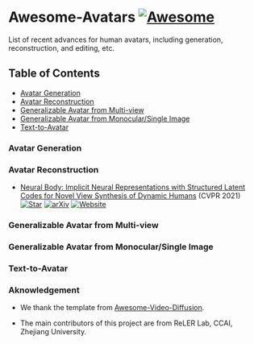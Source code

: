 # Awesome-Avatars [![Awesome](https://cdn.rawgit.com/sindresorhus/awesome/d7305f38d29fed78fa85652e3a63e154dd8e8829/media/badge.svg)](https://github.com/sindresorhus/awesome)
List of recent advances for human avatars, including generation, reconstruction, and editing, etc.


## Table of Contents <!-- omit in toc -->
<!-- - [Open-source Toolboxes and Foundation Models](#open-source-toolboxes-and-foundation-models) -->
- [Avatar Generation](#avatar-generation)
- [Avatar Reconstruction](#avatar-reconstruction)
- [Generalizable Avatar from Multi-view](#generalizable-avatar-from-multi-view)
- [Generalizable Avatar from Monocular/Single Image](#generalizable-avatar-from-monocular/single-image)
- [Text-to-Avatar](#text-to-avatar)

### Avatar Generation


### Avatar Reconstruction

+ [Neural Body: Implicit Neural Representations with Structured Latent Codes for Novel View Synthesis of Dynamic Humans](https://arxiv.org/pdf/2012.15838.pdf) (CVPR 2021)  
  [![Star](https://img.shields.io/github/stars/zju3dv/neuralbody?style=social)](https://github.com/zju3dv/neuralbody)
  [![arXiv](https://img.shields.io/badge/arXiv-b31b1b.svg)](https://arxiv.org/pdf/2012.15838.pdf)
  [![Website](https://img.shields.io/badge/Website-9cf)](https://zju3dv.github.io/neuralbody/) 



### Generalizable Avatar from Multi-view


### Generalizable Avatar from Monocular/Single Image


### Text-to-Avatar


### Aknowledgement
+ We thank the template from [Awesome-Video-Diffusion](https://github.com/showlab/Awesome-Video-Diffusion). 

+ The main contributors of this project are from ReLER Lab, CCAI, Zhejiang University.